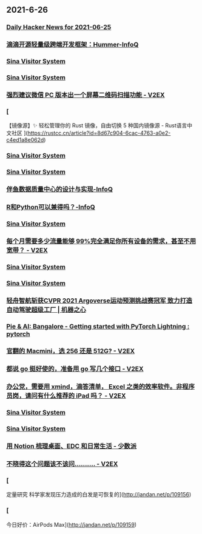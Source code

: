 
## 2021-6-26

### [Daily Hacker News for 2021-06-25](https://www.daemonology.net/hn-daily/2021-06-25.html)

### [滴滴开源轻量级跨端开发框架：Hummer-InfoQ](https://www.infoq.cn/article/0s3OuKjG9Y0qIcNTupgC)

### [Sina Visitor System](https://weibo.com/1402400261/KlVeNp4fd)

### [Sina Visitor System](https://weibo.com/1715118170/KlVbYcEUP)

### [强烈建议微信 PC 版本出一个屏幕二维码扫描功能 - V2EX](https://www.v2ex.com/t/785684)

### [
【镜像源】✨ 轻松管理你的 Rust 镜像，自由切换 5 种国内镜像源 - Rust语言中文社区
](https://rustcc.cn/article?id=8d67c904-6cac-4763-a0e2-c4ed1a8e062d)

### [Sina Visitor System](https://weibo.com/1715118170/KlVAiCmTT)

### [Sina Visitor System](https://weibo.com/1642628345/KlVDVfbOq)

### [伴鱼数据质量中心的设计与实现-InfoQ](https://www.infoq.cn/article/8OzCT75kmP8O4mYPkQAm)

### [R和Python可以兼得吗？-InfoQ](https://www.infoq.cn/article/bQuMN74EUwtLiXs4etRQ)

### [Sina Visitor System](https://weibo.com/1642628345/KlVZKz9qL)

### [每个月需要多少流量能够 99%完全满足你所有设备的需求，甚至不用宽带？ - V2EX](https://www.v2ex.com/t/785780)

### [Sina Visitor System](https://weibo.com/1746173800/KlWmyw30W)

### [Sina Visitor System](https://weibo.com/1715118170/KlWmDcxHy)

### [轻舟智航斩获CVPR 2021 Argoverse运动预测挑战赛冠军  致力打造自动驾驶超级工厂 | 机器之心](https://www.jiqizhixin.com/articles/2021-06-26)

### [Pie & AI: Bangalore - Getting started with PyTorch Lightning : pytorch](https://www.reddit.com/r/pytorch/comments/o82vuc/pie_ai_bangalore_getting_started_with_pytorch/)

### [官翻的 Macmini，选 256 还是 512G? - V2EX](https://www.v2ex.com/t/785806)

### [都说 go 挺好使的，准备用 go 写几个接口 - V2EX](https://www.v2ex.com/t/785787)

### [办公党，需要用 xmind，滴答清单， Excel 之类的效率软件。非程序员岗，请问有什么推荐的 iPad 吗？ - V2EX](https://www.v2ex.com/t/785737)

### [Sina Visitor System](https://weibo.com/1746173800/KlWKV4t8W)

### [Sina Visitor System](https://weibo.com/1715118170/KlWLkdCIX)

### [用 Notion 梳理桌面、EDC 和日常生活 - 少数派](https://sspai.com/post/67371)

### [不晓得这个问题该不该问.......... - V2EX](https://www.v2ex.com/t/785837)

### [
定量研究 科学家发现压力造成的白发是可恢复的](http://jandan.net/p/109156)

### [
今日好价：AirPods Max](http://jandan.net/p/109159)
